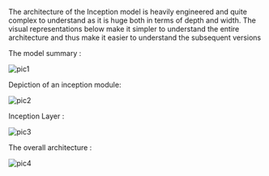 The architecture of the Inception model is heavily engineered and quite complex to understand as it is huge both in terms of depth and width. 
The visual representations below make it simpler to  understand  the entire architecture and thus make it easier to understand the subsequent versions 


The model summary :

![pic1](https://cdn.analyticsvidhya.com/wp-content/uploads/2018/10/Screenshot-from-2018-10-16-11-24-42-109x440.png)


Depiction of an inception module:

![pic2](https://cdn.analyticsvidhya.com/wp-content/uploads/2018/10/Screenshot-from-2018-10-16-10-52-30-300x1651-300x165.png)

Inception Layer :

![pic3](https://cdn.analyticsvidhya.com/wp-content/uploads/2018/10/Screenshot-from-2018-10-17-11-14-10.png)

The overall architecture :

![pic4](https://cdn.analyticsvidhya.com/wp-content/uploads/2018/10/Screenshot-from-2018-10-16-11-56-41.png)

